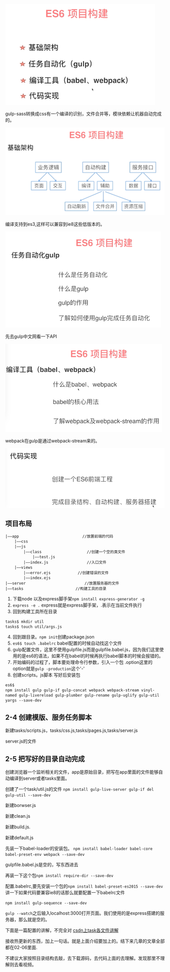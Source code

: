 ![](./img/6.png)

gulp-sass转换成css有一个编译的识别，文件合并等，模块依赖让机器自动完成的。

![](./img/7.png)

编译支持到es3,这样可以兼容到ie8这些低版本的。

![](./img/8.png)

先去gulp中文网看一下API

![](./img/9.png)

webpack在gulp是通过webpack-stream来的。

![](./img/10.png)

## 项目布局

```
|——app                            //放置前端的代码
    |——css
    |——js
        |——class                    //创建一个空的类文件
            |——test.js            
        |——index.js                 //入口文件
    |——views
        |——error.ejs            //创建错误的文件
        |——index.ejs                    
|——server                          //放置服务器的文件
|——tasks                       //构建工具的目录
```
1. 下载node 以及express脚手架`npm install express-generator -g`
2. `express -e .` express就是express脚手架，.表示在当前文件执行
3. 回到构建工具所在目录
```
tasks$ mkdir util
tasks$ touch util/args.js
```
4. 回到跟目录。`npm init`创建package.json
5. `es6$ touch .babelrc` babel配置的时候自动找这个文件
6. gulp配置文件，这里不使用gulpfile.js而是gulpfile.babel.js，因为我们这里使用的是es6的语法，如果不在babel的时候再执行babel脚本的时候会报错的。
7. 开始编码的过程了，脚本要处理命令行参数，引入一个包 .option这里的option就是`gulp -production`这个'-'
8. 创建scripts。js脚本 写好后安装包
```
es6$
npm install gulp gulp-if gulp-concat webpack webpack-stream vinyl-named gulp-livereload gulp-plumber gulp-rename gulp-uglify gulp-util yargs --save-dev
```

## 2-4 创建模版、服务任务脚本

新建tasks/scripts.js，tasks/css.js,tasks/pages.js,tasks/server.js

server.js的文件
![]()


## 2-5 把写好的目录自动完成

创建浏览器一个监听相关的文件，app是原始目录，把写在app里面的文件能够自动编译到server或者tasks里面。

创建了一个task/util.js的文件
`npm install gulp-live-server gulp-if del gulp-util --save-dev`

新建borwser.js

新建clean.js

新建build.js.

新建default.js

先装一下babel-loader的安装包。
`npm install babel-loader babel-core babel-preset-env webpack --save-dev`

gulpfile.babel.js是空的，写东西进去

再装一下这个包`npm install require-dir --save-dev `

配置.babelrc,要先安装一个包的`npm install babel-preset-es2015 --save-dev `
讲一下如果代码要兼容ie8的话那么就要配置一下babelrc文件

`npm install gulp-sequence --save-dev`

`gulp --watch`之后输入localhost:3000打开页面。我们使用的是express搭建的服务器，那么就是空的。

下面是一篇配置的讲解，不完全对
[csdn上task各文件讲解](https://blog.csdn.net/weixin_42298964/article/details/80695267)

接收热更新的东西，加上一句话。就是上面介绍要加上的。结下来几章的文章全部都在02-06里面.

不建议大家按照目录结构去敲，去下载源码，去代码上面的去理解。发现那里不理解则去看视频。